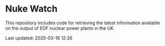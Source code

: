 # Nuke Watch

This repository includes code for retrieving the latest information available on the output of EDF nuclear power plants in the UK.

Last updated: 2025-03-16 12:26